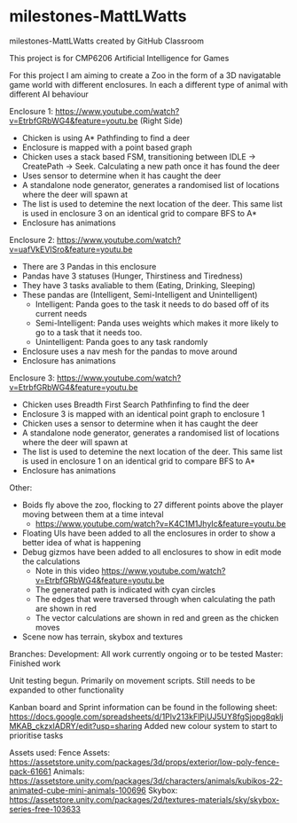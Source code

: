 # milestones-MattLWatts
milestones-MattLWatts created by GitHub Classroom

This project is for CMP6206 Artificial Intelligence for Games


For this project I am aiming to create a Zoo in the form of a 3D navigatable game world with different enclosures. In each a different type of animal with different AI behaviour

Enclosure 1: https://www.youtube.com/watch?v=EtrbfGRbWG4&feature=youtu.be (Right Side)
  - Chicken is using A* Pathfinding to find a deer
  - Enclosure is mapped with a point based graph
  - Chicken uses a stack based FSM, transitioning between IDLE -> CreatePath -> Seek. Calculating a new path once it has found the deer
  - Uses sensor to determine when it has caught the deer
  - A standalone node generator, generates a randomised list of locations where the deer will spawn at
  - The list is used to detemine the next location of the deer. This same list is used in enclosure 3 on an identical grid to compare BFS to A*
  - Enclosure has animations

Enclosure 2: https://www.youtube.com/watch?v=uafVkEVISro&feature=youtu.be
  - There are 3 Pandas in this enclosure
  - Pandas have 3 statuses (Hunger, Thirstiness and Tiredness)
  - They have 3 tasks avaliable to them (Eating, Drinking, Sleeping)
  - These pandas are (Intelligent, Semi-Intelligent and Unintelligent)
    - Intelligent: Panda goes to the task it needs to do based off of its current needs
    - Semi-Intelligent: Panda uses weights which makes it more likely to go to a task that it needs too.
    - Unintelligent: Panda goes to any task randomly
  - Enclosure uses a nav mesh for the pandas to move around
  - Enclosure has animations
    
Enclosure 3: https://www.youtube.com/watch?v=EtrbfGRbWG4&feature=youtu.be

  - Chicken uses Breadth First Search Pathfinfing to find the deer
  - Enclosure 3 is mapped with an identical point graph to enclosure 1
  - Chicken uses a sensor to determine when it has caught the deer
  - A standalone node generator, generates a randomised list of locations where the deer will spawn at
  - The list is used to detemine the next location of the deer. This same list is used in enclosure 1 on an identical grid to compare BFS to A*
  - Enclosure has animations
  
Other:

  - Boids fly above the zoo, flocking to 27 different points above the player moving between them at a time inteval
    - https://www.youtube.com/watch?v=K4C1M1JhyIc&feature=youtu.be
  - Floating UIs have been added to all the enclosures in order to show a better idea of what is happening
  - Debug gizmos have been added to all enclosures to show in edit mode the calculations
    - Note in this video https://www.youtube.com/watch?v=EtrbfGRbWG4&feature=youtu.be
    - The generated path is indicated with cyan circles
    - The edges that were traversed through when calculating the path are shown in red
    - The vector calculations are shown in red and green as the chicken moves 
  - Scene now has terrain, skybox and textures
  
Branches:
Development: 	All work currently ongoing or to be tested
Master: 			Finished work

Unit testing begun. Primarily on movement scripts. Still needs to be expanded to other functionality

Kanban board and Sprint information can be found in the following sheet:
https://docs.google.com/spreadsheets/d/1Plv213kFlPjUJ5UY8fgSjopg8qkljMKAB_ckzxIADRY/edit?usp=sharing
Added new colour system to start to prioritise tasks

Assets used:
Fence Assets: 	https://assetstore.unity.com/packages/3d/props/exterior/low-poly-fence-pack-61661
Animals:      	https://assetstore.unity.com/packages/3d/characters/animals/kubikos-22-animated-cube-mini-animals-100696
Skybox:         https://assetstore.unity.com/packages/2d/textures-materials/sky/skybox-series-free-103633

